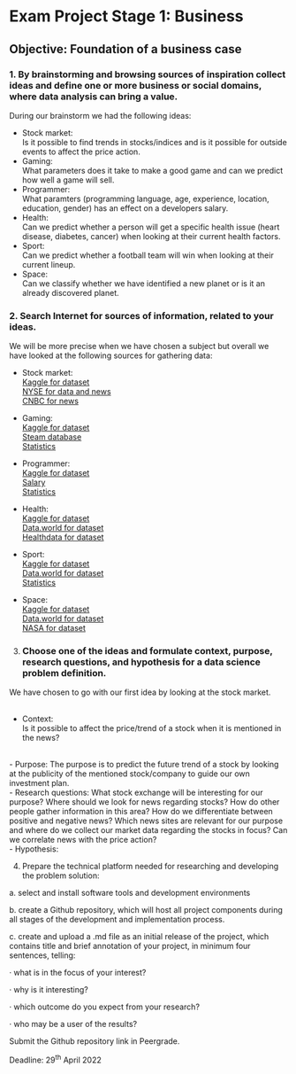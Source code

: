 # Exam Project Stage 1: Business

## Objective: Foundation of a business case

### 1. By brainstorming and browsing sources of inspiration collect ideas and define one or more business or social domains, where data analysis can bring a value.  

During our brainstorm we had the following ideas:
- Stock market:  
Is it possible to find trends in stocks/indices and is it possible for outside events to affect the price action.
- Gaming:   
What parameters does it take to make a good game and can we predict how well a game will sell.
- Programmer:  
What paramters (programming language, age, experience, location, education, gender) has an effect on a developers salary.
- Health:  
Can we predict whether a person will get a specific health issue (heart disease, diabetes, cancer) when looking at their current health factors.
- Sport:  
Can we predict whether a football team will win when looking at their current lineup.  
- Space:  
Can we classify whether we have identified a new planet or is it an already discovered planet.

### 2. Search Internet for sources of information, related to your ideas.
We will be more precise when we have chosen a subject but overall we have looked at the following sources for gathering data:
- Stock market:  
[Kaggle for dataset](https://www.kaggle.com/)  
[NYSE for data and news](https://www.nyse.com/index)  
[CNBC for news](https://www.cnbc.com/world/?region=world)  

- Gaming:  
[Kaggle for dataset](https://www.kaggle.com/)  
[Steam database](https://steamdb.info/)  
[Statistics](https://www.statista.com/topics/1680/gaming/#topicHeader__wrapper)  

- Programmer:    
[Kaggle for dataset](https://www.kaggle.com/)  
[Salary](https://data.world/datasets/salary)  
[Statistics](https://review42.com/resources/video-game-statistics/)  

- Health:   
[Kaggle for dataset](https://www.kaggle.com/)  
[Data.world for dataset](https://data.world/datasets/health)  
[Healthdata for dataset](https://healthdata.gov/)  

- Sport:   
[Kaggle for dataset](https://www.kaggle.com/)  
[Data.world for dataset](https://data.world/datasets/sports)  
[Statistics](https://sports-statistics.com/sports-data/sports-data-sets-for-data-modeling-visualization-predictions-machine-learning/)  

- Space:  
[Kaggle for dataset](https://www.kaggle.com/)  
[Data.world for dataset](https://data.world/datasets/space)  
[NASA for dataset](https://data.nasa.gov/)  

3. ### Choose one of the ideas and formulate context, purpose, research questions, and hypothesis for a data science problem definition.
We have chosen to go with our first idea by looking at the stock market.  
<br>
- Context:  
Is it possible to affect the price/trend of a stock when it is mentioned in the news?   
<br>
- Purpose:  
The purpose is to predict the future trend of a stock by looking at the publicity of the mentioned stock/company to guide our own investment plan.   
<br>
- Research questions:    
What stock exchange will be interesting for our purpose?  
Where should we look for news regarding stocks?    
How do other people gather information in this area?    
How do we differentiate between positive and negative news?    
Which news sites are relevant for our purpose and where do we collect our market data regarding the stocks in focus?  
Can we correlate news with the price action?    
<br>
- Hypothesis:  

<br>




4.    Prepare the technical platform needed for researching and developing the problem solution:

a.    select and install software tools and development environments

b.   create a Github repository, which will host all project components during all stages of the development and implementation process.

c.    create and upload a .md file as an initial release of the project, which contains title and brief annotation of your project, in minimum four sentences, telling:

·      what is in the focus of your interest?

·      why is it interesting?

·      which outcome do you expect from your research?

·      who may be a user of the results?

Submit the Github repository link in Peergrade.

Deadline: 29<sup>th</sup> April 2022
